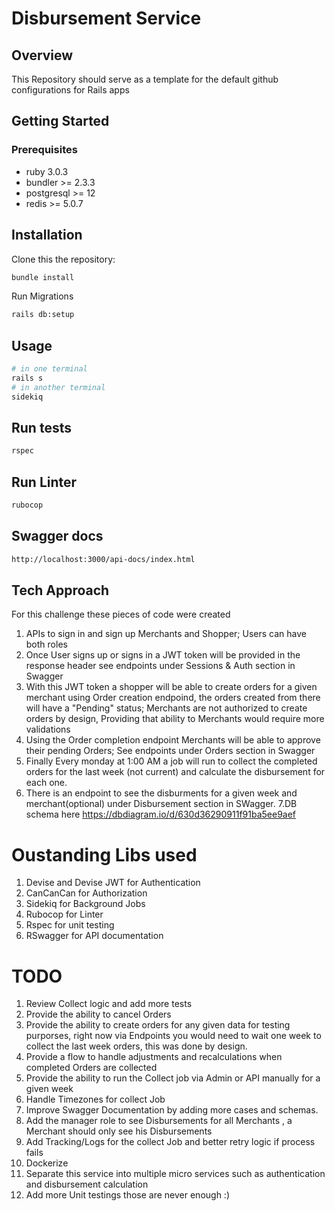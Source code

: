 # Disbursement Service

## Overview

This Repository should serve as a template for the default github configurations for Rails apps 

## Getting Started

### Prerequisites

- ruby 3.0.3
- bundler >= 2.3.3
- postgresql >= 12
- redis >= 5.0.7

## Installation

Clone this the repository:


```sh
bundle install
```

Run Migrations

```sh
rails db:setup
```

## Usage

```sh
# in one terminal
rails s
# in another terminal
sidekiq
```

## Run tests

```sh
rspec
```


## Run Linter

```sh
rubocop
```


## Swagger docs

```sh
http://localhost:3000/api-docs/index.html
```


## Tech Approach

For this challenge these pieces of code were created

1. APIs to sign in and sign up Merchants and Shopper; Users can have both roles
2. Once User signs up or signs in a JWT token will be provided in the response header see endpoints under Sessions & Auth section in Swagger
3. With this JWT token a shopper will be able to create orders for a given merchant using Order creation endpoind, the orders created from there will have a "Pending" status; Merchants are not authorized to create orders by design, Providing that ability to Merchants would require more validations
4. Using the Order completion endpoint Merchants will be able to approve their pending Orders; See endpoints under Orders section in Swagger
5. Finally Every monday at 1:00 AM a job will run to collect the completed orders for the last week (not current) and calculate the disbursement for each one.
6. There is an endpoint to see the disburments for a given week and merchant(optional) under Disbursement section in SWagger.
7.DB schema here https://dbdiagram.io/d/630d36290911f91ba5ee9aef

# Oustanding Libs used

1. Devise and Devise JWT for Authentication
2. CanCanCan for Authorization
3. Sidekiq for Background Jobs
4. Rubocop for Linter
5. Rspec for unit testing
6. RSwagger for API documentation

# TODO

1. Review Collect logic and add more tests
2. Provide the ability to cancel Orders
3. Provide the ability to create orders for any given data for testing purporses, right now via Endpoints you would need to wait one week to collect the last week orders, this was done by design.
4. Provide a flow to handle adjustments and recalculations when completed Orders are collected
5. Provide the ability to run the Collect job via Admin or API manually for a given week
5. Handle Timezones for collect Job
6. Improve Swagger Documentation by adding more cases and schemas.
7. Add the manager role to see Disbursements for all Merchants , a Merchant should only see his Disbursements
8. Add Tracking/Logs for the collect Job and better retry logic if process fails
9. Dockerize 
10. Separate this service into multiple micro services such as authentication and disbursement calculation  
11. Add more Unit testings those are never enough :)

